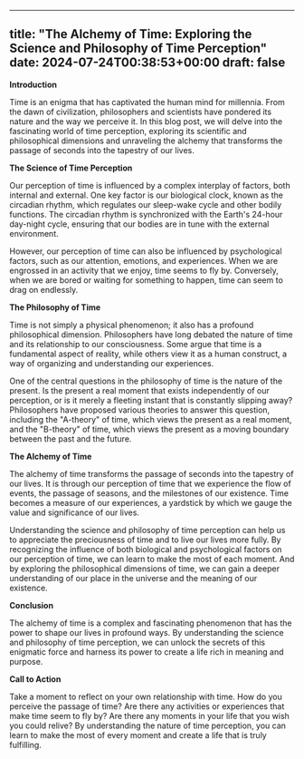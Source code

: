 
---
title: "The Alchemy of Time: Exploring the Science and Philosophy of Time Perception"
date: 2024-07-24T00:38:53+00:00
draft: false
---

**Introduction**

Time is an enigma that has captivated the human mind for millennia. From the dawn of civilization, philosophers and scientists have pondered its nature and the way we perceive it. In this blog post, we will delve into the fascinating world of time perception, exploring its scientific and philosophical dimensions and unraveling the alchemy that transforms the passage of seconds into the tapestry of our lives.

**The Science of Time Perception**

Our perception of time is influenced by a complex interplay of factors, both internal and external. One key factor is our biological clock, known as the circadian rhythm, which regulates our sleep-wake cycle and other bodily functions. The circadian rhythm is synchronized with the Earth's 24-hour day-night cycle, ensuring that our bodies are in tune with the external environment.

However, our perception of time can also be influenced by psychological factors, such as our attention, emotions, and experiences. When we are engrossed in an activity that we enjoy, time seems to fly by. Conversely, when we are bored or waiting for something to happen, time can seem to drag on endlessly.

**The Philosophy of Time**

Time is not simply a physical phenomenon; it also has a profound philosophical dimension. Philosophers have long debated the nature of time and its relationship to our consciousness. Some argue that time is a fundamental aspect of reality, while others view it as a human construct, a way of organizing and understanding our experiences.

One of the central questions in the philosophy of time is the nature of the present. Is the present a real moment that exists independently of our perception, or is it merely a fleeting instant that is constantly slipping away? Philosophers have proposed various theories to answer this question, including the "A-theory" of time, which views the present as a real moment, and the "B-theory" of time, which views the present as a moving boundary between the past and the future.

**The Alchemy of Time**

The alchemy of time transforms the passage of seconds into the tapestry of our lives. It is through our perception of time that we experience the flow of events, the passage of seasons, and the milestones of our existence. Time becomes a measure of our experiences, a yardstick by which we gauge the value and significance of our lives.

Understanding the science and philosophy of time perception can help us to appreciate the preciousness of time and to live our lives more fully. By recognizing the influence of both biological and psychological factors on our perception of time, we can learn to make the most of each moment. And by exploring the philosophical dimensions of time, we can gain a deeper understanding of our place in the universe and the meaning of our existence.

**Conclusion**

The alchemy of time is a complex and fascinating phenomenon that has the power to shape our lives in profound ways. By understanding the science and philosophy of time perception, we can unlock the secrets of this enigmatic force and harness its power to create a life rich in meaning and purpose.

**Call to Action**

Take a moment to reflect on your own relationship with time. How do you perceive the passage of time? Are there any activities or experiences that make time seem to fly by? Are there any moments in your life that you wish you could relive? By understanding the nature of time perception, you can learn to make the most of every moment and create a life that is truly fulfilling.